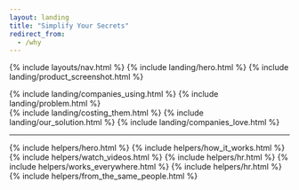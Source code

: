 ```yaml
---
layout: landing
title: "Simplify Your Secrets"
redirect_from:
  - /why
---
```


{% include layouts/nav.html %}
{% include landing/hero.html %}
{% include landing/product_screenshot.html %}

<div class="bg-black bg-vault-image pb-5" style="margin-top: -150px; padding-top: 150px !important;">
{% include landing/companies_using.html %}
{% include landing/problem.html %}
</div>
{% include landing/costing_them.html %}
{% include landing/our_solution.html %}
{% include landing/companies_love.html %}

---

{% include helpers/hero.html %}
{% include helpers/how_it_works.html %}
{% include helpers/watch_videos.html %}
{% include helpers/hr.html %}
{% include helpers/works_everywhere.html %}
{% include helpers/hr.html %}
{% include helpers/from_the_same_people.html %}
